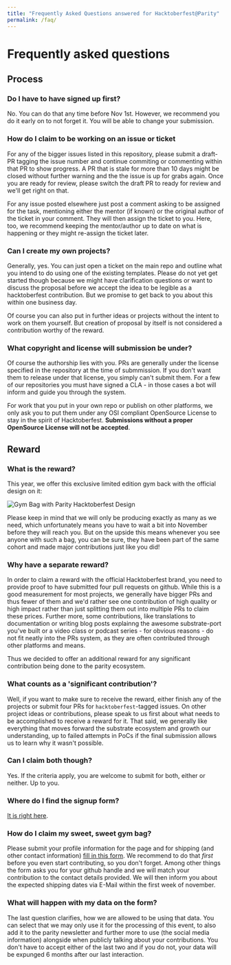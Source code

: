 ```yaml
---
title: "Frequently Asked Questions answered for Hacktoberfest@Parity"
permalink: /faq/
---
```

# Frequently asked questions

## Process

### Do I have to have signed up first?
No. You can do that any time before Nov 1st. However, we recommend you do it early on to not forget it. You will be able to change your submission.

### How do I claim to be working on an issue or ticket

For any of the bigger issues listed in this repository, please submit a draft-PR tagging the issue number and continue commiting or commenting within that PR to show progress. A PR that is stale for more than 10 days might be closed without further warning and the the issue is up for grabs again. Once you are ready for review, please switch the draft PR to ready for review and we'll get right on that.

For any issue posted elsewhere just post a comment asking to be assigned for the task, mentioning either the mentor (if known) or the original author of the ticket in your comment. They will then assign the ticket to you. Here, too, we recommend keeping the mentor/author up to date on what is happening or they might re-assign the ticket later.

### Can I create my own projects?

Generally, yes. You can just open a ticket on the main repo and outline what you intend to do using one of the existing templates. Please do not yet get started though because we might have clarification questions or want to discuss the proposal before we accept the idea to be legible as a hacktoberfest contribution. But we promise to get back to you about this within one business day.

Of course you can also put in further ideas or projects without the intent to work on them yourself. But creation of proposal by itself is not considered a contribution worthy of the reward.

### What copyright and license will submission be under?

Of course the authorship lies with you. PRs are generally under the license specified in the repository at the time of submmission. If you don't want them to release under that license, you simply can't submit them. For a few of our repositories you must have signed a CLA - in those cases a bot will inform and guide you through the system. 

For work that you put in your own repo or publish on other platforms, we only ask you to put them under any OSI compliant OpenSource License to stay in the spirit of Hacktoberfest. **Submissions without a proper OpenSource License will not be accepted**.

## Reward

### What is the reward?

This year, we offer this exclusive limited edition gym back with the official design on it:

![Gym Bag with Parity Hacktoberfest Design](https://www.parity.io/content/images/2019/09/hacktoberfest2019_bag.jpg)

Please keep in mind that we will only be producing exactly as many as we need, which unfortunately means you have to wait a bit into November before they will reach you. But on the upside this means whenever you see anyone with such a bag, you can be sure, they have been part of the same cohort and made major contributions just like you did!

### Why have a separate reward?

In order to claim a reward with the official Hacktoberfest brand, you need to provide proof to have submitted four pull requests on github. While this is a good measurement for most projects, we generally have bigger PRs and thus fewer of them and we'd rather see one contribution of high quality or high impact rather than just splitting them out into multiple PRs to claim these prices. Further more, some contributions, like translations to documentation or writing blog posts explainng the awesome substrate-port you've built or a video class or podcast series - for obvious reasons - do not fit neatly into the PRs system, as they are often contributed through other platforms and means.

Thus we decided to offer an additional reward for any significant contribution being done to the parity ecosystem.

### What counts as a 'significant contribution'?

Well, if you want to make sure to receive the reward, either finish any of the projects or submit four PRs for `hacktoberfest`-tagged issues. On other project ideas or contributions, please speak to us first about what needs to be accomplished to receive a reward for it. That said, we generally like everything that moves forward the substrate ecosystem and growth our understanding, up to failed attempts in PoCs if the final submission allows us to learn why it wasn't possible. 

### Can I claim both though?

Yes. If the criteria apply, you are welcome to submit for both, either or neither. Up to you.


### Where do I find the signup form?

[It is right here](https://docs.google.com/forms/d/e/1FAIpQLSfQFLveEHTF5MECDNT2eP74SM3aSG_jxfufjyXQohKcc0sUyw/viewform).

### How do I claim my sweet, sweet gym bag?

Please submit your profile information for the page and for shipping (and other contact information) [fill in this form](https://docs.google.com/forms/d/e/1FAIpQLSfQFLveEHTF5MECDNT2eP74SM3aSG_jxfufjyXQohKcc0sUyw/viewform). We recommend to do that _first_ before you even start contributing, so you don't forget. Among other things the form asks you for your github handle and we will match your contribution to the contact details provided. We will then inform you about the expected shipping dates via E-Mail within the first week of november.

### What will happen with my data on the form?

The last question clarifies, how we are allowed to be using that data. You can select that we may only use it for the processing of this event, to also add it to the parity newsletter and further more to use (the social media information) alongside when publicly talking about your contributions. You don't have to accept either of the last two and if you do not, your data will be expunged 6 months after our last interaction.
